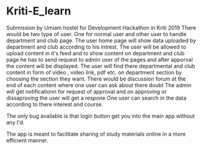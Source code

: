 # Kriti-E_learn
Submission by Umiam hostel for Development Hackathon in Kriti 2019
There would be two type of user. One for normal user and other user to handle department and club page.
The user home page will show data uploaded by department and club according to his intrest.
The user will be allowed to upload content in it's feed and to show content on department and club page he has to send request to admin user of the pages and after apporval the content will be displayed.
The user will find there departmental and club content in form of video , video link, pdf etc. on department section by choosing the section they want.
There would be discussion forum at the  end of each content where one user can ask about there doubt
The admin will get notificationn for request of approval and on approving or dissaproving the user will get a respone
One user can search in the data according to there interest and course.

The only bug available is that login button get you into the main app without any I'd.

The app is meant to facilitate sharing of study materials online in a more efficient manner.

